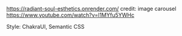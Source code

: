 https://radiant-soul-esthetics.onrender.com/
credit:
image carousel https://www.youtube.com/watch?v=l1MYfu5YWHc

Style: ChakraUI, Semantic CSS

